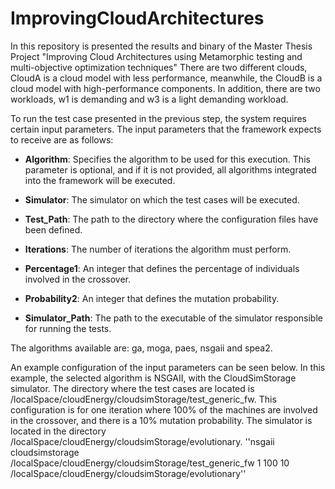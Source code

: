 # ImprovingCloudArchitectures
In this repository is presented the results and binary of the Master Thesis Project "Improving Cloud Architectures using Metamorphic testing and multi-objective optimization techniques"
There are two different clouds, CloudA is a cloud model with less performance, meanwhile, the CloudB is a cloud model with high-performance components.
In addition, there are two workloads, w1 is demanding and w3 is a light demanding workload.

To run the test case presented in the previous step, the system requires certain input parameters. The input parameters that the framework expects to receive are as follows:

- **Algorithm**: Specifies the algorithm to be used for this execution. This parameter is optional, and if it is not provided, all algorithms integrated into the framework will be executed.

- **Simulator**: The simulator on which the test cases will be executed.

- **Test_Path**: The path to the directory where the configuration files have been defined.

- **Iterations**: The number of iterations the algorithm must perform.

- **Percentage1**: An integer that defines the percentage of individuals involved in the crossover.

- **Probability2**: An integer that defines the mutation probability.

- **Simulator_Path**: The path to the executable of the simulator responsible for running the tests.

The algorithms available are: ga, moga, paes, nsgaii and spea2.


An example configuration of the input parameters can be seen below. In this example, the selected algorithm is NSGAII, with the CloudSimStorage simulator. 
The directory where the test cases are located is /localSpace/cloudEnergy/cloudsimStorage/test_generic_fw. 
This configuration is for one iteration where 100% of the machines are involved in the crossover, and there is a 10% mutation probability. 
The simulator is located in the directory /localSpace/cloudEnergy/cloudsimStorage/evolutionary.
''nsgaii cloudsimstorage /localSpace/cloudEnergy/cloudsimStorage/test_generic_fw 1 100 10 /localSpace/cloudEnergy/cloudsimStorage/evolutionary''
